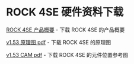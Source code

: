 ﻿---
sidebar_label: '硬件信息'
sidebar_position: 20
---

# ROCK 4SE 硬件资料下载

[ROCK 4SE 产品概要](https://dl.radxa.com/rockpi4/docs/hw/rockpi4/radxa_rock4se_product_brief_Revision_1.8.pdf) - 下载 ROCK 4SE 的产品概要

[v1.53 原理图 pdf](https://dl.radxa.com/rockpi4/docs/hw/rockpi4/ROCK-4-SE-V1.53-SCH.pdf) - 下载 ROCK 4SE 的原理图

[v1.53 CAM pdf](https://dl.radxa.com/rockpi4/docs/hw/rockpi4/ROCK-4-SE-V1.53-SMD.pdf) - 下载 ROCK 4SE 的元件位置参考图
